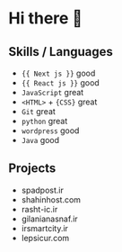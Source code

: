 # Hi there 👋


## Skills / Languages

- `{{ Next js }}` good
- `{{ React js }}` good
- `JavaScript` great
- `<HTML>` + `{CSS}` great
- `Git` great
- `python` great
- `wordpress` good
- `Java` good




## Projects
- spadpost.ir
- shahinhost.com
- rasht-ic.ir
- gilanianasnaf.ir
- irsmartcity.ir
- lepsicur.com
